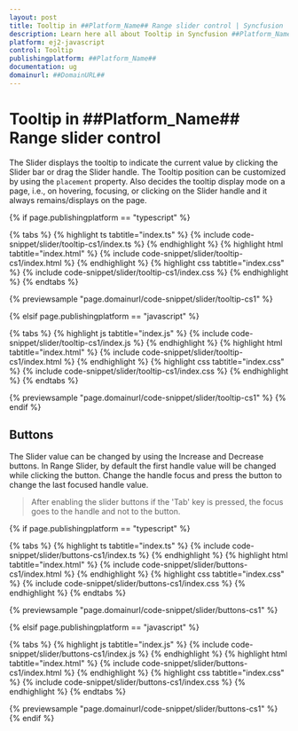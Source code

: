 ```yaml
---
layout: post
title: Tooltip in ##Platform_Name## Range slider control | Syncfusion
description: Learn here all about Tooltip in Syncfusion ##Platform_Name## Range slider control of Syncfusion Essential JS 2 and more.
platform: ej2-javascript
control: Tooltip 
publishingplatform: ##Platform_Name##
documentation: ug
domainurl: ##DomainURL##
---
```


# Tooltip in ##Platform_Name## Range slider control

The Slider displays the tooltip to indicate the current value by clicking the Slider bar or drag the Slider handle. The Tooltip position can be customized by using the `placement` property. Also decides the tooltip display mode on a page, i.e., on hovering, focusing, or clicking on the Slider handle and it always remains/displays on the page.

{% if page.publishingplatform == "typescript" %}

 {% tabs %}
{% highlight ts tabtitle="index.ts" %}
{% include code-snippet/slider/tooltip-cs1/index.ts %}
{% endhighlight %}
{% highlight html tabtitle="index.html" %}
{% include code-snippet/slider/tooltip-cs1/index.html %}
{% endhighlight %}
{% highlight css tabtitle="index.css" %}
{% include code-snippet/slider/tooltip-cs1/index.css %}
{% endhighlight %}
{% endtabs %}
        
{% previewsample "page.domainurl/code-snippet/slider/tooltip-cs1" %}

{% elsif page.publishingplatform == "javascript" %}

{% tabs %}
{% highlight js tabtitle="index.js" %}
{% include code-snippet/slider/tooltip-cs1/index.js %}
{% endhighlight %}
{% highlight html tabtitle="index.html" %}
{% include code-snippet/slider/tooltip-cs1/index.html %}
{% endhighlight %}
{% highlight css tabtitle="index.css" %}
{% include code-snippet/slider/tooltip-cs1/index.css %}
{% endhighlight %}
{% endtabs %}

{% previewsample "page.domainurl/code-snippet/slider/tooltip-cs1" %}
{% endif %}

## Buttons

The Slider value can be changed by using the Increase and Decrease buttons. In Range Slider, by default the first handle value will be changed while clicking the button. Change the handle focus and press the button to change the last focused handle value.

> After enabling the slider buttons if the 'Tab' key is pressed, the focus goes to the handle and not to the button.

{% if page.publishingplatform == "typescript" %}

 {% tabs %}
{% highlight ts tabtitle="index.ts" %}
{% include code-snippet/slider/buttons-cs1/index.ts %}
{% endhighlight %}
{% highlight html tabtitle="index.html" %}
{% include code-snippet/slider/buttons-cs1/index.html %}
{% endhighlight %}
{% highlight css tabtitle="index.css" %}
{% include code-snippet/slider/buttons-cs1/index.css %}
{% endhighlight %}
{% endtabs %}
        
{% previewsample "page.domainurl/code-snippet/slider/buttons-cs1" %}

{% elsif page.publishingplatform == "javascript" %}

{% tabs %}
{% highlight js tabtitle="index.js" %}
{% include code-snippet/slider/buttons-cs1/index.js %}
{% endhighlight %}
{% highlight html tabtitle="index.html" %}
{% include code-snippet/slider/buttons-cs1/index.html %}
{% endhighlight %}
{% highlight css tabtitle="index.css" %}
{% include code-snippet/slider/buttons-cs1/index.css %}
{% endhighlight %}
{% endtabs %}

{% previewsample "page.domainurl/code-snippet/slider/buttons-cs1" %}
{% endif %}